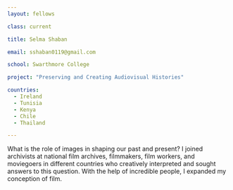 ```yaml
---
layout: fellows

class: current

title: Selma Shaban

email: sshaban0119@gmail.com

school: Swarthmore College

project: "Preserving and Creating Audiovisual Histories"

countries:
  - Ireland
  - Tunisia
  - Kenya
  - Chile
  - Thailand

---
```


What is the role of images in shaping our past and present? I joined archivists at national film archives, filmmakers, film workers, and moviegoers in different countries who creatively interpreted and sought answers to this question. With the help of incredible people, I expanded my conception of film.
